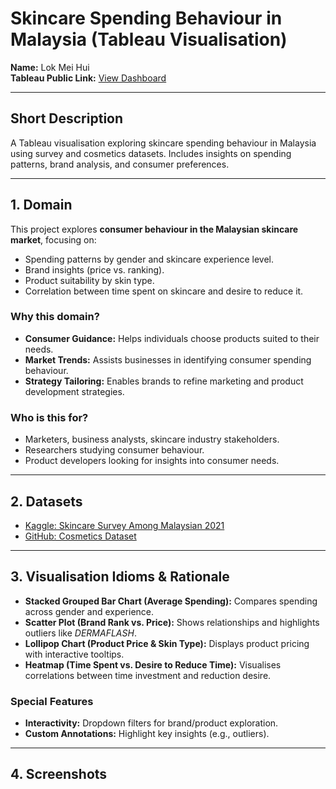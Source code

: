 # Skincare Spending Behaviour in Malaysia (Tableau Visualisation)

**Name:** Lok Mei Hui  
**Tableau Public Link:** [View Dashboard](https://public.tableau.com/app/profile/mei.hui.lok/viz/fit3179_a1/Dashboard3verison4final?publish=yes)

---

##  Short Description
A Tableau visualisation exploring skincare spending behaviour in Malaysia using survey and cosmetics datasets. Includes insights on spending patterns, brand analysis, and consumer preferences.

---

## 1. Domain
This project explores **consumer behaviour in the Malaysian skincare market**, focusing on:
- Spending patterns by gender and skincare experience level.
- Brand insights (price vs. ranking).
- Product suitability by skin type.
- Correlation between time spent on skincare and desire to reduce it.

### Why this domain?
- **Consumer Guidance:** Helps individuals choose products suited to their needs.  
- **Market Trends:** Assists businesses in identifying consumer spending behaviour.  
- **Strategy Tailoring:** Enables brands to refine marketing and product development strategies.  

### Who is this for?
- Marketers, business analysts, skincare industry stakeholders.  
- Researchers studying consumer behaviour.  
- Product developers looking for insights into consumer needs.  

---

## 2. Datasets
- [Kaggle: Skincare Survey Among Malaysian 2021](https://www.kaggle.com/datasets/nurunnz/skincare-survey-among-malaysian-2021)  
- [GitHub: Cosmetics Dataset](https://github.com/veeralakrishna/DataCamp-Project-Solutions-Python/blob/master/Comparing%20Cosmetics%20by%20Ingredients/datasets/cosmetics.csv)  

---

## 3. Visualisation Idioms & Rationale
- **Stacked Grouped Bar Chart (Average Spending):** Compares spending across gender and experience.  
- **Scatter Plot (Brand Rank vs. Price):** Shows relationships and highlights outliers like *DERMAFLASH*.  
- **Lollipop Chart (Product Price & Skin Type):** Displays product pricing with interactive tooltips.  
- **Heatmap (Time Spent vs. Desire to Reduce Time):** Visualises correlations between time investment and reduction desire.  

### Special Features
- **Interactivity:** Dropdown filters for brand/product exploration.  
- **Custom Annotations:** Highlight key insights (e.g., outliers).  

---

## 4. Screenshots




